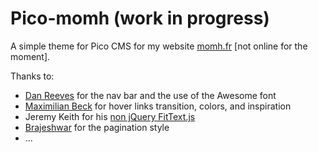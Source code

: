 Pico-momh (work in progress)
============================

A simple theme for Pico CMS for my website [momh.fr](http://momh.fr/) [not online for the moment].

Thanks to:

- [Dan Reeves](http://danreev.es/) for the nav bar and the use of the Awesome font
- [Maximilian Beck](http://glumb.de/) for hover links transition, colors, and inspiration
- Jeremy Keith for his [non jQuery FitText.js](https://github.com/adactio/FitText.js)
- [Brajeshwar](http://brajeshwar.github.io/paginate/) for the pagination style
- ...